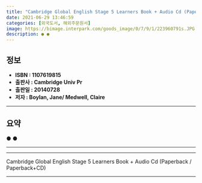 ```yaml
---
title: "Cambridge Global English Stage 5 Learners Book + Audio Cd (Paperback / Paperback+CD)"
date: 2021-06-29 13:46:59
categories: [외국도서, 해외주문원서]
image: https://bimage.interpark.com/goods_image/0/7/9/1/223960791s.JPG
description: ● ●
---
```


## **정보**

- **ISBN : 1107619815**
- **출판사 : Cambridge Univ Pr**
- **출판일 : 20140728**
- **저자 : Boylan, Jane/ Medwell, Claire**

------



## **요약**

●  ●  

------



------


Cambridge Global English Stage 5 Learners Book + Audio Cd (Paperback / Paperback+CD) 

------



